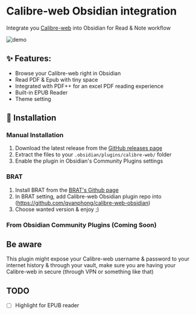 # Calibre-web Obsidian integration
Integrate you [Calibre-web](https://github.com/janeczku/calibre-web) into Obsidian for Read & Note workflow

![demo](https://github.com/qvanphong/calibre-web-obsidian/blob/docs/public/demo.gif)
## ✨ Features:
- Browse your Calibre-web right in Obsidian
- Read PDF & Epub with tiny space
- Integrated with PDF++ for an excel PDF reading experience
- Built-in EPUB Reader
- Theme setting

## 🚀 Installation

### Manual Installation
1. Download the latest release from the [GitHub releases page](https://github.com/qvanphong/calibre-web-obsidian/releases)
2. Extract the files to your `.obsidian/plugins/calibre-web/` folder
3. Enable the plugin in Obsidian's Community Plugins settings

### BRAT
1. Install BRAT from the [BRAT's Github page](https://github.com/TfTHacker/obsidian42-brat)
2. In BRAT setting, add Calibre-web Obsidian plugin repo into (https://github.com/qvanphong/calibre-web-obsidian)
3. Choose wanted version & enjoy ;)

### From Obsidian Community Plugins (Coming Soon)

## Be aware
This plugin might expose your Calibre-web username & password to your internet history & through your vault, make sure you are having your Calibre-web in secure (through VPN or something like that)

## TODO
- [ ] Highlight for EPUB reader
